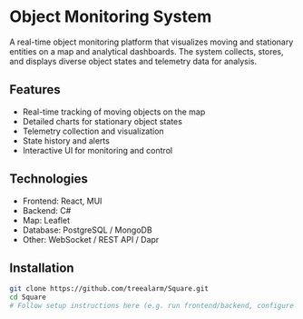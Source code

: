 # Object Monitoring System

A real-time object monitoring platform that visualizes moving and stationary entities on a map and analytical dashboards. The system collects, stores, and displays diverse object states and telemetry data for analysis.

## Features

- Real-time tracking of moving objects on the map
- Detailed charts for stationary object states
- Telemetry collection and visualization
- State history and alerts
- Interactive UI for monitoring and control

## Technologies

- Frontend: React, MUI
- Backend: C#
- Map: Leaflet
- Database: PostgreSQL / MongoDB
- Other: WebSocket / REST API / Dapr

## Installation

```bash
git clone https://github.com/treealarm/Square.git
cd Square
# Follow setup instructions here (e.g. run frontend/backend, configure .env)
